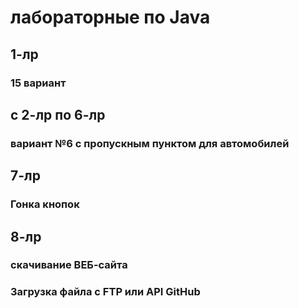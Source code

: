 # лабораторные по Java
## 1-лр 
### 15 вариант
## с 2-лр по 6-лр
### вариант №6 с пропускным пунктом для автомобилей
## 7-лр
### Гонка кнопок
## 8-лр
### скачивание ВЕБ-сайта
### Загрузка файла с FTP или API GitHub
